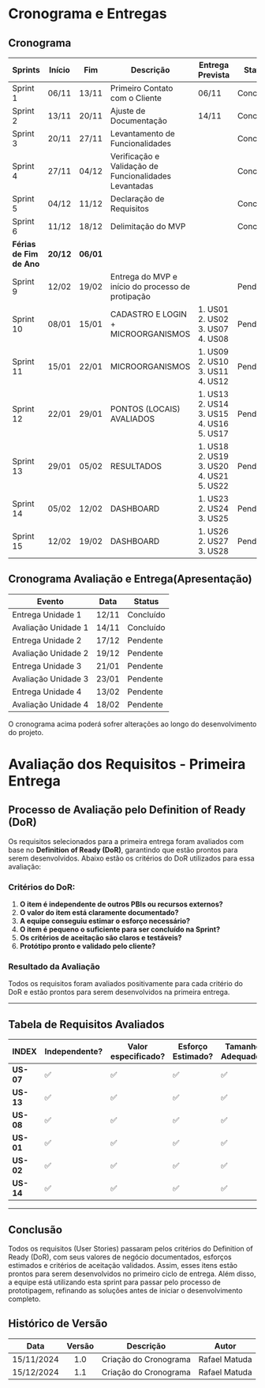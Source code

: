 # Cronograma e Entregas

## Cronograma

| Sprints              | Início          | Fim            | Descrição                          | Entrega Prevista              | Status        |
|----------------------|-----------------|----------------|------------------------------------|-------------------------|---------------|
| Sprint 1             | 06/11           | 13/11         | Primeiro Contato com o Cliente     | 06/11                   | Concluído     |
| Sprint 2             | 13/11           | 20/11         | Ajuste de Documentação             | 14/11                   | Concluído     |
| Sprint 3             | 20/11           | 27/11         |Levantamento de Funcionalidades     |                         | Concluído     |
| Sprint 4             | 27/11           | 04/12         |Verificação e Validação de Funcionalidades Levantadas|                         | Concluído      |
| Sprint 5             | 04/12           | 11/12         |Declaração de Requisitos            |                         | Concluído      |
| Sprint 6             | 11/12           | 18/12         |Delimitação do MVP                  |                         | Concluído      |
| **Férias de Fim de Ano** | **20/12**        | **06/01**|   
| Sprint 9             | 12/02           | 19/02         |Entrega do MVP e início do processo de protipação|            | Pendente      |            
| Sprint 10            | 08/01           | 15/01         |CADASTRO E LOGIN + MICROORGANISMOS  |1. US01<br>2. US02<br>3. US07<br>4. US08<br>  |Pendente      |
| Sprint 11            | 15/01           | 22/01         |MICROORGANISMOS                     |1. US09<br>2. US10<br>3. US11<br> 4. US12<br>   | Pendente      |
| Sprint 12            | 22/01           | 29/01         |PONTOS (LOCAIS) AVALIADOS           |1. US13<br>2. US14<br>3. US15<br> 4. US16<br>5. US17<br>| Pendente      |
| Sprint 13            | 29/01           | 05/02         |RESULTADOS                          |1. US18<br>2. US19<br>3. US20<br> 4. US21<br>5. US22<br>| Pendente      |
| Sprint 14            | 05/02           | 12/02         |DASHBOARD                          |1. US23<br>2. US24<br>3. US25<br>| Pendente      |
| Sprint 15            | 12/02           | 19/02         |DASHBOARD                           |1. US26<br>2. US27<br>3. US28<br>  | Pendente      |






## Cronograma Avaliação e Entrega(Apresentação)

| Evento                | Data            | Status                                |
|-----------------------|-----------------|---------------------------------------|
|Entrega Unidade 1      | 12/11           |Concluído                              |
|Avaliação Unidade 1    | 14/11           |Concluído                              |
|Entrega Unidade 2      | 17/12           |Pendente                               |
|Avaliação Unidade 2    | 19/12           |Pendente                               |
|Entrega Unidade 3      | 21/01           |Pendente                               |
|Avaliação Unidade 3    | 23/01           |Pendente                               |
|Entrega Unidade 4      | 13/02           |Pendente                               |
|Avaliação Unidade 4    | 18/02           |Pendente                               |

O cronograma acima poderá sofrer alterações ao longo do desenvolvimento do projeto.

# Avaliação dos Requisitos - Primeira Entrega

## Processo de Avaliação pelo Definition of Ready (DoR)

Os requisitos selecionados para a primeira entrega foram avaliados com base no **Definition of Ready (DoR)**, garantindo que estão prontos para serem desenvolvidos. Abaixo estão os critérios do DoR utilizados para essa avaliação:

### Critérios do DoR:
1. **O item é independente de outros PBIs ou recursos externos?**
2. **O valor do item está claramente documentado?**
3. **A equipe conseguiu estimar o esforço necessário?**
4. **O item é pequeno o suficiente para ser concluído na Sprint?**
5. **Os critérios de aceitação são claros e testáveis?**
6. **Protótipo pronto e validado pelo cliente?**

### Resultado da Avaliação

Todos os requisitos foram avaliados positivamente para cada critério do DoR e estão prontos para serem desenvolvidos na primeira entrega.

---

## Tabela de Requisitos Avaliados

| **INDEX** | **Independente?** | **Valor especificado?** | **Esforço Estimado?** | **Tamanho Adequado?** | **Critérios Claros?** | **Protótipo Validado?** | **Status** |
|-----------|-------------------|-------------------------|-----------------------|-----------------------|-----------------------|-------------------------|-----------|
| **US-07** | ✅                 | ✅                       | ✅                     | ✅                     | ✅                     | pendente          |pendente         |
| **US-13** | ✅                 | ✅                       | ✅                     | ✅                     |✅                      |pendente                       | pendente    |
| **US-08** | ✅                 | ✅                       | ✅                     | ✅                     | ✅                     |pendente                       | pendente    |
| **US-01** | ✅                 | ✅                       | ✅                     | ✅                     | ✅                     |pendente                        | pendente    |
| **US-02** | ✅                 | ✅                       | ✅                     | ✅                     | ✅                     |pendente                        | pendente    |
| **US-14** | ✅                 | ✅                       | ✅                     | ✅                     | ✅                     |pendente                        | Pendente     |

---

## Conclusão

Todos os requisitos (User Stories) passaram pelos critérios do Definition of Ready (DoR), com seus valores de negócio documentados, esforços estimados e critérios de aceitação validados. Assim, esses itens estão prontos para serem desenvolvidos no primeiro ciclo de entrega. Além disso, a equipe está utilizando esta sprint para passar pelo processo de prototipagem, refinando as soluções antes de iniciar o desenvolvimento completo.


##  Histórico de Versão

| **Data** | **Versão** | **Descrição** | **Autor** |
| :--------: | :--------: | :--------:  | :--------: | 
|      15/11/2024      |      1.0      |      Criação do Cronograma       |     Rafael Matuda    |
|      15/12/2024      |      1.1      |      Criação do Cronograma       |     Rafael Matuda    |